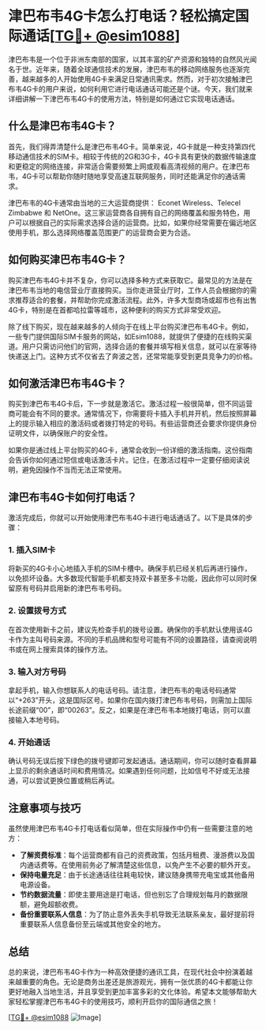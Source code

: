 # 津巴布韦4G卡怎么打电话？轻松搞定国际通话[[TG💪+ @esim1088](https://t.me/s/esim1088)]

津巴布韦是一个位于非洲东南部的国家，以其丰富的矿产资源和独特的自然风光闻名于世。近年来，随着全球通信技术的发展，津巴布韦的移动网络服务也逐渐完善，越来越多的人开始使用4G卡来满足日常通讯需求。然而，对于初次接触津巴布韦4G卡的用户来说，如何利用它进行电话通话可能还是个谜。今天，我们就来详细讲解一下津巴布韦4G卡的使用方法，特别是如何通过它实现电话通话。

## 什么是津巴布韦4G卡？

首先，我们得弄清楚什么是津巴布韦4G卡。简单来说，4G卡就是一种支持第四代移动通信技术的SIM卡。相较于传统的2G和3G卡，4G卡具有更快的数据传输速度和更稳定的网络连接，非常适合需要频繁上网或观看高清视频的用户。在津巴布韦，4G卡可以帮助你随时随地享受高速互联网服务，同时还能满足你的通话需求。

津巴布韦的4G卡通常由当地的三大运营商提供： Econet Wireless、Telecel Zimbabwe 和 NetOne。这三家运营商各自拥有自己的网络覆盖和服务特色，用户可以根据自己的实际需求选择合适的运营商。比如，如果你经常需要在偏远地区使用手机，那么选择网络覆盖范围更广的运营商会更为合适。

## 如何购买津巴布韦4G卡？

购买津巴布韦4G卡并不复杂，你可以选择多种方式来获取它。最常见的方法是在津巴布韦当地的电信营业厅直接购买。当你走进营业厅时，工作人员会根据你的需求推荐适合的套餐，并帮助你完成激活流程。此外，许多大型商场或超市也有出售4G卡，特别是在首都哈拉雷等城市，这种便利的购买方式非常受欢迎。

除了线下购买，现在越来越多的人倾向于在线上平台购买津巴布韦4G卡。例如，一些专门提供国际SIM卡服务的网站，如Esim1088，就提供了便捷的在线购买渠道。用户只需访问他们的官网，选择合适的套餐并填写相关信息，就可以在家等待快递送上门。这种方式不仅省去了奔波之苦，还常常能享受到更具竞争力的价格。

## 如何激活津巴布韦4G卡？

购买到津巴布韦4G卡后，下一步就是激活它。激活过程一般很简单，但不同运营商可能会有不同的要求。通常情况下，你需要将卡插入手机并开机，然后按照屏幕上的提示输入相应的激活码或者拨打特定的号码。有些运营商还会要求你提供身份证明文件，以确保账户的安全性。

如果你是通过线上平台购买的4G卡，通常会收到一份详细的激活指南。这份指南会告诉你如何通过短信或电话激活卡片。记住，在激活过程中一定要仔细阅读说明，避免因操作不当而无法正常使用。

## 津巴布韦4G卡如何打电话？

激活完成后，你就可以开始使用津巴布韦4G卡进行电话通话了。以下是具体的步骤：

### 1. 插入SIM卡

将新买的4G卡小心地插入手机的SIM卡槽中。确保手机已经关机后再进行操作，以免损坏设备。大多数现代智能手机都支持双卡甚至多卡功能，因此你可以同时保留原有号码并启用新的津巴布韦号码。

### 2. 设置拨号方式

在首次使用新卡之前，建议先检查手机的拨号设置。确保你的手机默认使用该4G卡作为主叫号码来源。不同的手机品牌和型号可能有不同的设置路径，请查阅说明书或在网上搜索具体的操作方法。

### 3. 输入对方号码

拿起手机，输入你想联系人的电话号码。请注意，津巴布韦的电话号码通常以“+263”开头，这是国际区号。如果你在国内拨打津巴布韦号码，则需加上国际长途前缀“00”，即“00263”。反之，如果是在津巴布韦本地拨打电话，则可以直接输入本地号码。

### 4. 开始通话

确认号码无误后按下绿色的拨号键即可发起通话。通话期间，你可以随时查看屏幕上显示的剩余通话时间和费用情况。如果遇到任何问题，比如信号不好或无法接通，可以尝试更换位置或稍后再试。

## 注意事项与技巧

虽然使用津巴布韦4G卡打电话看似简单，但在实际操作中仍有一些需要注意的地方：

- **了解资费标准**：每个运营商都有自己的资费政策，包括月租费、漫游费以及国内通话费等。在使用前务必了解清楚这些信息，以免产生不必要的额外开支。
- **保持电量充足**：由于长途通话往往耗电较快，建议随身携带充电宝或其他备用电源设备。
- **节约数据流量**：即使主要用途是打电话，但也别忘了合理规划每月的数据限额，避免超额收费。
- **备份重要联系人信息**：为了防止意外丢失手机导致无法联系亲友，最好提前将重要联系人信息备份至云端或其他安全的地方。

## 总结

总的来说，津巴布韦4G卡作为一种高效便捷的通讯工具，在现代社会中扮演着越来越重要的角色。无论是商务出差还是旅游观光，拥有一张优质的4G卡都能让你更好地融入当地生活，并且享受到更加丰富多彩的文化体验。希望本文能够帮助大家轻松掌握津巴布韦4G卡的使用技巧，顺利开启你的国际通信之旅！

[[TG💪+ @esim1088](https://t.me/s/esim1088) ![Image](https://i.postimg.cc/4NQfJmqS/Snipaste-2025-05-13-00-14-12.png)]